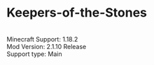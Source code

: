 # Keepers-of-the-Stones
<br>Minecraft Support: 1.18.2
<br>Mod Version: 2.1.10 Release
<br>Support type: Main